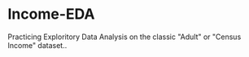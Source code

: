 # Income-EDA
 Practicing Exploritory Data Analysis on the classic "Adult" or "Census Income" dataset..
